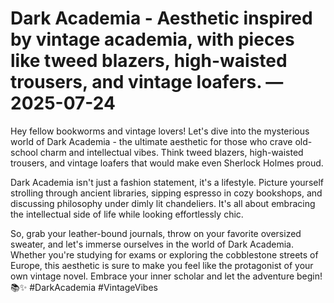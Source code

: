 # Dark Academia - Aesthetic inspired by vintage academia, with pieces like tweed blazers, high-waisted trousers, and vintage loafers. — 2025-07-24

Hey fellow bookworms and vintage lovers! Let's dive into the mysterious world of Dark Academia - the ultimate aesthetic for those who crave old-school charm and intellectual vibes. Think tweed blazers, high-waisted trousers, and vintage loafers that would make even Sherlock Holmes proud.

Dark Academia isn't just a fashion statement, it's a lifestyle. Picture yourself strolling through ancient libraries, sipping espresso in cozy bookshops, and discussing philosophy under dimly lit chandeliers. It's all about embracing the intellectual side of life while looking effortlessly chic.

So, grab your leather-bound journals, throw on your favorite oversized sweater, and let's immerse ourselves in the world of Dark Academia. Whether you're studying for exams or exploring the cobblestone streets of Europe, this aesthetic is sure to make you feel like the protagonist of your own vintage novel. Embrace your inner scholar and let the adventure begin! 📚✨ #DarkAcademia #VintageVibes